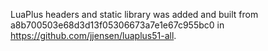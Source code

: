 LuaPlus headers and static library was added and built from a8b700503e68d3d13f05306673a7e1e67c955bc0 in https://github.com/jjensen/luaplus51-all.